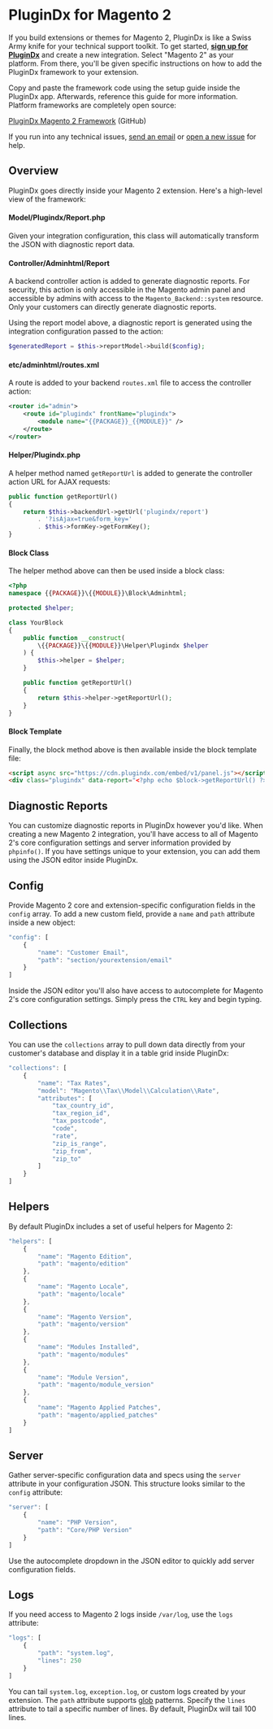 # PluginDx for Magento 2

If you build extensions or themes for Magento 2, PluginDx is like a Swiss Army knife for your technical support toolkit. To get started, **[sign up for PluginDx](https://app.plugindx.com/register)** and create a new integration. Select "Magento 2" as your platform. From there, you'll be given specific instructions on how to add the PluginDx framework to your extension.

Copy and paste the framework code using the setup guide inside the PluginDx app. Afterwards, reference this guide for more information. Platform frameworks are completely open source:

[PluginDx Magento 2 Framework](https://github.com/plugindx/plugindx-magento2) (GitHub)

If you run into any technical issues, [send an email](https://plugindx.com/contact) or [open a new issue](https://github.com/plugindx/plugindx-magento2/issues/new) for help.

## Overview

PluginDx goes directly inside your Magento 2 extension. Here's a high-level view of the framework:

#### Model/Plugindx/Report.php

Given your integration configuration, this class will automatically transform the JSON with diagnostic report data.

#### Controller/Adminhtml/Report

A backend controller action is added to generate diagnostic reports. For security, this action is only accessible in the Magento admin panel and accessible by admins with access to the `Magento_Backend::system` resource. Only your customers can directly generate diagnostic reports.

Using the report model above, a diagnostic report is generated using the integration configuration passed to the action:

```php
$generatedReport = $this->reportModel->build($config);
```

#### etc/adminhtml/routes.xml

A route is added to your backend `routes.xml` file to access the controller action:

```xml
<router id="admin">
    <route id="plugindx" frontName="plugindx">
        <module name="{{PACKAGE}}_{{MODULE}}" />
    </route>
</router>
```

#### Helper/Plugindx.php

A helper method named `getReportUrl` is added to generate the controller action URL for AJAX requests:

```php
public function getReportUrl()
{
    return $this->backendUrl->getUrl('plugindx/report')
        . '?isAjax=true&form_key='
        . $this->formKey->getFormKey();
}
```

#### Block Class

The helper method above can then be used inside a block class:

```php
<?php
namespace {{PACKAGE}}\{{MODULE}}\Block\Adminhtml;

protected $helper;

class YourBlock
{
    public function __construct(
        \{{PACKAGE}}\{{MODULE}}\Helper\Plugindx $helper
    ) {
        $this->helper = $helper;
    }

    public function getReportUrl()
    {
        return $this->helper->getReportUrl();
    }
}

```

#### Block Template

Finally, the block method above is then available inside the block template file:

```html
<script async src="https://cdn.plugindx.com/embed/v1/panel.js"></script>
<div class="plugindx" data-report="<?php echo $block->getReportUrl() ?>"></div>
```

## Diagnostic Reports

You can customize diagnostic reports in PluginDx however you'd like. When creating a new Magento 2 integration, you'll have access to all of Magento 2's core configuration settings and server information provided by `phpinfo()`. If you have settings unique to your extension, you can add them using the JSON editor inside PluginDx.

## Config

Provide Magento 2 core and extension-specific configuration fields in the `config` array. To add a new custom field, provide a `name` and `path` attribute inside a new object:

```javascript
"config": [
    {
        "name": "Customer Email",
        "path": "section/yourextension/email"
    }
]
```

Inside the JSON editor you'll also have access to autocomplete for Magento 2's core configuration settings. Simply press the `CTRL` key and begin typing.

## Collections

You can use the `collections` array to pull down data directly from your customer's database and display it in a table grid inside PluginDx:

```javascript
"collections": [
    {
        "name": "Tax Rates",
        "model": "Magento\\Tax\\Model\\Calculation\\Rate",
        "attributes": [
            "tax_country_id",
            "tax_region_id",
            "tax_postcode",
            "code",
            "rate",
            "zip_is_range",
            "zip_from",
            "zip_to"
        ]
    }
]
```

## Helpers

By default PluginDx includes a set of useful helpers for Magento 2:

```javascript
"helpers": [
    {
        "name": "Magento Edition",
        "path": "magento/edition"
    },
    {
        "name": "Magento Locale",
        "path": "magento/locale"
    },
    {
        "name": "Magento Version",
        "path": "magento/version"
    },
    {
        "name": "Modules Installed",
        "path": "magento/modules"
    },
    {
        "name": "Module Version",
        "path": "magento/module_version"
    },
    {
        "name": "Magento Applied Patches",
        "path": "magento/applied_patches"
    }
]
```

## Server

Gather server-specific configuration data and specs using the `server` attribute in your configuration JSON. This structure looks similar to the `config` attribute:

```javascript
"server": [
    {
        "name": "PHP Version",
        "path": "Core/PHP Version"
    }
]
```

Use the autocomplete dropdown in the JSON editor to quickly add server configuration fields.

## Logs

If you need access to Magento 2 logs inside `/var/log`, use the `logs` attribute:

```javascript
"logs": [
    {
        "path": "system.log",
        "lines": 250
    }
]
```

You can tail `system.log`, `exception.log`, or custom logs created by your extension. The `path` attribute supports [glob](http://php.net/manual/en/function.glob.php) patterns. Specify the `lines` attribute to tail a specific number of lines. By default, PluginDx will tail 100 lines.


